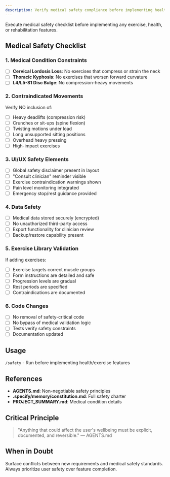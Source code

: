 ```yaml
---
description: Verify medical safety compliance before implementing health features
---
```


Execute medical safety checklist before implementing any exercise, health, or rehabilitation features.

## Medical Safety Checklist

### 1. Medical Condition Constraints

- [ ] **Cervical Lordosis Loss**: No exercises that compress or strain the neck
- [ ] **Thoracic Kyphosis**: No exercises that worsen forward curvature
- [ ] **L4/L5-S1 Disc Bulge**: No compression-heavy movements

### 2. Contraindicated Movements

Verify NO inclusion of:
- [ ] Heavy deadlifts (compression risk)
- [ ] Crunches or sit-ups (spine flexion)
- [ ] Twisting motions under load
- [ ] Long unsupported sitting positions
- [ ] Overhead heavy pressing
- [ ] High-impact exercises

### 3. UI/UX Safety Elements

- [ ] Global safety disclaimer present in layout
- [ ] "Consult clinician" reminder visible
- [ ] Exercise contraindication warnings shown
- [ ] Pain level monitoring integrated
- [ ] Emergency stop/rest guidance provided

### 4. Data Safety

- [ ] Medical data stored securely (encrypted)
- [ ] No unauthorized third-party access
- [ ] Export functionality for clinician review
- [ ] Backup/restore capability present

### 5. Exercise Library Validation

If adding exercises:
- [ ] Exercise targets correct muscle groups
- [ ] Form instructions are detailed and safe
- [ ] Progression levels are gradual
- [ ] Rest periods are specified
- [ ] Contraindications are documented

### 6. Code Changes

- [ ] No removal of safety-critical code
- [ ] No bypass of medical validation logic
- [ ] Tests verify safety constraints
- [ ] Documentation updated

## Usage

`/safety` - Run before implementing health/exercise features

## References

- **AGENTS.md**: Non-negotiable safety principles
- **.specify/memory/constitution.md**: Full safety charter
- **PROJECT_SUMMARY.md**: Medical condition details

## Critical Principle

> "Anything that could affect the user's wellbeing must be explicit, documented, and reversible."
> — AGENTS.md

## When in Doubt

Surface conflicts between new requirements and medical safety standards. Always prioritize user safety over feature completion.
